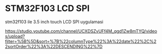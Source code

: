 # STM32F103 LCD SPI
 stm32f103 ile 3.5 inch touch LCD SPI uygulamasi


https://studio.youtube.com/channel/UCXDSZvUFf4M_qgd1Zw8mTYQ/videos/upload?filter=%5B%5D&sort=%7B%22columnType%22%3A%22date%22%2C%22sortOrder%22%3A%22DESCENDING%22%7D
